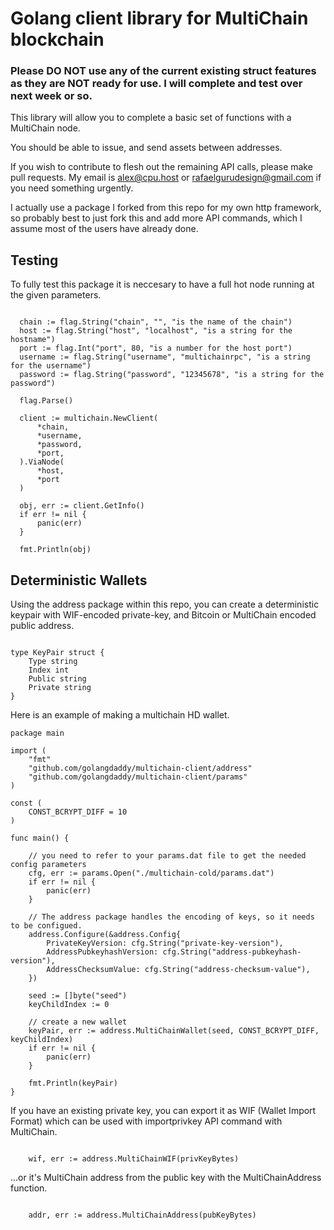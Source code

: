 # Golang client library for MultiChain blockchain

### Please DO NOT use any of the current existing struct features as they are NOT ready for use. I will complete and test over next week or so.

This library will allow you to complete a basic set of functions with a MultiChain node.

You should be able to issue, and send assets between addresses.

If you wish to contribute to flesh out the remaining API calls, please make pull requests. My email is alex@cpu.host or rafaelgurudesign@gmail.com if you need something urgently.

I actually use a package I forked from this repo for my own http framework, so probably best to just fork this and add more API commands, which I assume most of the users have already done.

## Testing

To fully test this package it is neccesary to have a full hot node running at the given parameters.

```

  chain := flag.String("chain", "", "is the name of the chain")
  host := flag.String("host", "localhost", "is a string for the hostname")
  port := flag.Int("port", 80, "is a number for the host port")
  username := flag.String("username", "multichainrpc", "is a string for the username")
  password := flag.String("password", "12345678", "is a string for the password")

  flag.Parse()

  client := multichain.NewClient(
      *chain,      
      *username,
      *password,
      *port,
  ).ViaNode(
      *host,
      *port
  )
  
  obj, err := client.GetInfo()
  if err != nil {
      panic(err)
  }
  
  fmt.Println(obj)

```
## Deterministic Wallets

Using the address package within this repo, you can create a deterministic keypair with WIF-encoded private-key, and Bitcoin or MultiChain encoded public address.

```

type KeyPair struct {
    Type string
    Index int
    Public string
    Private string
}

```

Here is an example of making a multichain HD wallet.

```
package main

import (
    "fmt"
    "github.com/golangdaddy/multichain-client/address"
    "github.com/golangdaddy/multichain-client/params"
)

const (
    CONST_BCRYPT_DIFF = 10
)

func main() {

    // you need to refer to your params.dat file to get the needed config parameters
    cfg, err := params.Open("./multichain-cold/params.dat")
    if err != nil {
        panic(err)
    }

    // The address package handles the encoding of keys, so it needs to be configued.
    address.Configure(&address.Config{
        PrivateKeyVersion: cfg.String("private-key-version"),
        AddressPubkeyhashVersion: cfg.String("address-pubkeyhash-version"),
        AddressChecksumValue: cfg.String("address-checksum-value"),
    })

    seed := []byte("seed")
    keyChildIndex := 0

    // create a new wallet
    keyPair, err := address.MultiChainWallet(seed, CONST_BCRYPT_DIFF, keyChildIndex)
    if err != nil {
        panic(err)
    }
    
    fmt.Println(keyPair)
}
```

If you have an existing private key, you can export it as WIF (Wallet Import Format) which can be used with importprivkey API command with MultiChain.

```

    wif, err := address.MultiChainWIF(privKeyBytes)

```

...or it's MultiChain address from the public key with the MultiChainAddress function.

```

    addr, err := address.MultiChainAddress(pubKeyBytes) 

```
